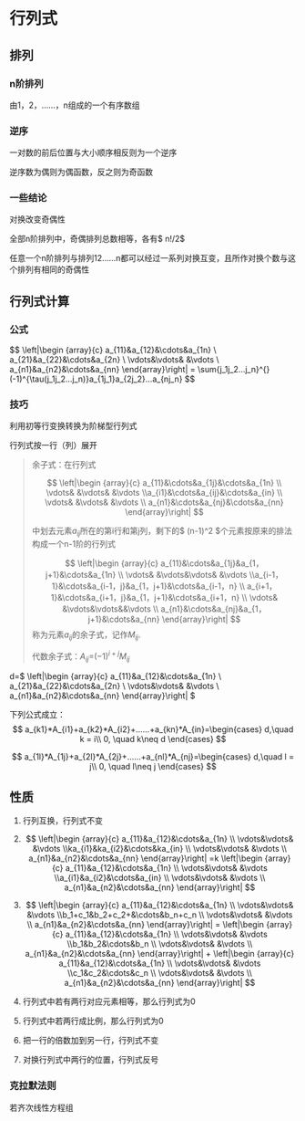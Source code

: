 # 行列式

## 排列

### n阶排列

由1，2，……，n组成的一个有序数组

### 逆序

一对数的前后位置与大小顺序相反则为一个逆序

逆序数为偶则为偶函数，反之则为奇函数

### 一些结论

对换改变奇偶性

全部n阶排列中，奇偶排列总数相等，各有$ n!/2$

任意一个n阶排列与排列12……n都可以经过一系列对换互变，且所作对换个数与这个排列有相同的奇偶性

## 行列式计算

### 公式

$$
\left|\begin {array}{c} a_{11}&a_{12}&\cdots&a_{1n} \\ a_{21}&a_{22}&\cdots&a_{2n} \\ \vdots&\vdots& &\vdots \\ a_{n1}&a_{n2}&\cdots&a_{nn} \end{array}\right| $=$ \sum{j_1j_2...j_n}^{}(-1)^{\tau(j_1j_2...j_n)}a_{1j_1}a_{2j_2}...a_{nj_n}
$$

### 技巧

利用初等行变换转换为阶梯型行列式

行列式按一行（列）展开

> 余子式：在行列式
>
> $$ \left|\begin {array}{c} a_{11}&\cdots&a_{1j}&\cdots&a_{1n} \\ \vdots& &\vdots& &\vdots \\a_{i1}&\cdots&a_{ij}&\cdots&a_{in} \\ \vdots& &\vdots& &\vdots \\ a_{n1}&\cdots&a_{nj}&\cdots&a_{nn} \end{array}\right| $$
>
> 中划去元素$a_{ij}$所在的第i行和第j列，剩下的$ (n-1)^2 $个元素按原来的排法构成一个n-1阶的行列式
>
> $$ \left|\begin {array}{c} a_{11}&\cdots&a_{1j}&a_{1，j+1}&\cdots&a_{1n} \\ \vdots& &\vdots&\vdots& &\vdots \\a_{i-1，1}&\cdots&a_{i-1，j}&a_{1，j+1}&\cdots&a_{i-1，n} \\ a_{i+1，1}&\cdots&a_{i+1，j}&a_{1，j+1}&\cdots&a_{i+1，n} \\ \vdots& &\vdots&\vdots&&\vdots \\ a_{n1}&\cdots&a_{nj}&a_{1，j+1}&\cdots&a_{nn} \end{array}\right| $$称为元素$a_{ij}$的余子式，记作$M_{ij}$.
>
> 代数余子式：$A_{ij}$=$(-1)^{i+j}$$M_{ij}$

d=$ \left|\begin {array}{c} a_{11}&a_{12}&\cdots&a_{1n} \\ a_{21}&a_{22}&\cdots&a_{2n} \\ \vdots&\vdots& &\vdots \\ a_{n1}&a_{n2}&\cdots&a_{nn} \end{array}\right| $

下列公式成立：
$$
a_{k1}*A_{i1}+a_{k2}*A_{i2}+......+a_{kn}*A_{in}=\begin{cases}
d,\quad k = i\\
0, \quad k\neq d
\end{cases}
$$

$$
a_{1l}*A_{1j}+a_{2l}*A_{2j}+......+a_{nl}*A_{nj}=\begin{cases}
d,\quad l = j\\
0, \quad l\neq j
\end{cases}
$$

## 性质

1. 行列互换，行列式不变

2. $$
   \left|\begin {array}{c} a_{11}&a_{12}&\cdots&a_{1n} \\ \vdots&\vdots& &\vdots \\ka_{i1}&ka_{i2}&\cdots&ka_{in} \\ \vdots&\vdots& &\vdots \\ a_{n1}&a_{n2}&\cdots&a_{nn} \end{array}\right| =k \left|\begin {array}{c} a_{11}&a_{12}&\cdots&a_{1n} \\ \vdots&\vdots& &\vdots \\a_{i1}&a_{i2}&\cdots&a_{in} \\ \vdots&\vdots& &\vdots \\ a_{n1}&a_{n2}&\cdots&a_{nn} \end{array}\right|
   $$

3. $$
   \left|\begin {array}{c} a_{11}&a_{12}&\cdots&a_{1n} \\ \vdots&\vdots& &\vdots \\b_1+c_1&b_2+c_2+&\cdots&b_n+c_n \\ \vdots&\vdots& &\vdots \\ a_{n1}&a_{n2}&\cdots&a_{nn} \end{array}\right| = \left|\begin {array}{c} a_{11}&a_{12}&\cdots&a_{1n} \\ \vdots&\vdots& &\vdots \\b_1&b_2&\cdots&b_n \\ \vdots&\vdots& &\vdots \\ a_{n1}&a_{n2}&\cdots&a_{nn} \end{array}\right|  +  \left|\begin {array}{c} a_{11}&a_{12}&\cdots&a_{1n} \\ \vdots&\vdots& &\vdots \\c_1&c_2&\cdots&c_n \\ \vdots&\vdots& &\vdots \\ a_{n1}&a_{n2}&\cdots&a_{nn} \end{array}\right|
   $$

4. 行列式中若有两行对应元素相等，那么行列式为0

5. 行列式中若两行成比例，那么行列式为0

6. 把一行的倍数加到另一行，行列式不变

7. 对换行列式中两行的位置，行列式反号

### 克拉默法则

若齐次线性方程组
